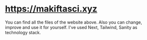 # https://makiftasci.xyz

You can find all the files of the website above.
Also you can change, improve and use it for yourself. 
I've used Next, Tailwind, Sanity as technology stack.
